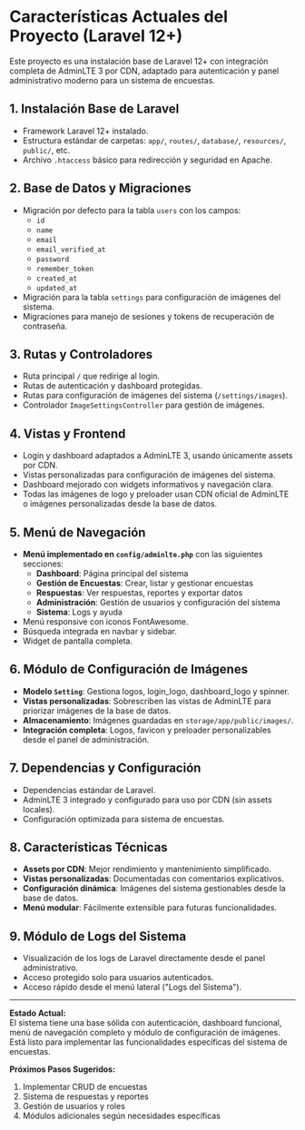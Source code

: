 # Características Actuales del Proyecto (Laravel 12+)

Este proyecto es una instalación base de Laravel 12+ con integración completa de AdminLTE 3 por CDN, adaptado para autenticación y panel administrativo moderno para un sistema de encuestas.

## 1. Instalación Base de Laravel
- Framework Laravel 12+ instalado.
- Estructura estándar de carpetas: `app/`, `routes/`, `database/`, `resources/`, `public/`, etc.
- Archivo `.htaccess` básico para redirección y seguridad en Apache.

## 2. Base de Datos y Migraciones
- Migración por defecto para la tabla `users` con los campos:
  - `id`
  - `name`
  - `email`
  - `email_verified_at`
  - `password`
  - `remember_token`
  - `created_at`
  - `updated_at`
- Migración para la tabla `settings` para configuración de imágenes del sistema.
- Migraciones para manejo de sesiones y tokens de recuperación de contraseña.

## 3. Rutas y Controladores
- Ruta principal `/` que redirige al login.
- Rutas de autenticación y dashboard protegidas.
- Rutas para configuración de imágenes del sistema (`/settings/images`).
- Controlador `ImageSettingsController` para gestión de imágenes.

## 4. Vistas y Frontend
- Login y dashboard adaptados a AdminLTE 3, usando únicamente assets por CDN.
- Vistas personalizadas para configuración de imágenes del sistema.
- Dashboard mejorado con widgets informativos y navegación clara.
- Todas las imágenes de logo y preloader usan CDN oficial de AdminLTE o imágenes personalizadas desde la base de datos.

## 5. Menú de Navegación
- **Menú implementado en `config/adminlte.php`** con las siguientes secciones:
  - **Dashboard**: Página principal del sistema
  - **Gestión de Encuestas**: Crear, listar y gestionar encuestas
  - **Respuestas**: Ver respuestas, reportes y exportar datos
  - **Administración**: Gestión de usuarios y configuración del sistema
  - **Sistema**: Logs y ayuda
- Menú responsive con iconos FontAwesome.
- Búsqueda integrada en navbar y sidebar.
- Widget de pantalla completa.

## 6. Módulo de Configuración de Imágenes
- **Modelo `Setting`**: Gestiona logos, login_logo, dashboard_logo y spinner.
- **Vistas personalizadas**: Sobrescriben las vistas de AdminLTE para priorizar imágenes de la base de datos.
- **Almacenamiento**: Imágenes guardadas en `storage/app/public/images/`.
- **Integración completa**: Logos, favicon y preloader personalizables desde el panel de administración.

## 7. Dependencias y Configuración
- Dependencias estándar de Laravel.
- AdminLTE 3 integrado y configurado para uso por CDN (sin assets locales).
- Configuración optimizada para sistema de encuestas.

## 8. Características Técnicas
- **Assets por CDN**: Mejor rendimiento y mantenimiento simplificado.
- **Vistas personalizadas**: Documentadas con comentarios explicativos.
- **Configuración dinámica**: Imágenes del sistema gestionables desde la base de datos.
- **Menú modular**: Fácilmente extensible para futuras funcionalidades.

## 9. Módulo de Logs del Sistema
- Visualización de los logs de Laravel directamente desde el panel administrativo.
- Acceso protegido solo para usuarios autenticados.
- Acceso rápido desde el menú lateral ("Logs del Sistema").

---

**Estado Actual:**  
El sistema tiene una base sólida con autenticación, dashboard funcional, menú de navegación completo y módulo de configuración de imágenes. Está listo para implementar las funcionalidades específicas del sistema de encuestas.

**Próximos Pasos Sugeridos:**  
1. Implementar CRUD de encuestas
2. Sistema de respuestas y reportes
3. Gestión de usuarios y roles
4. Módulos adicionales según necesidades específicas 
